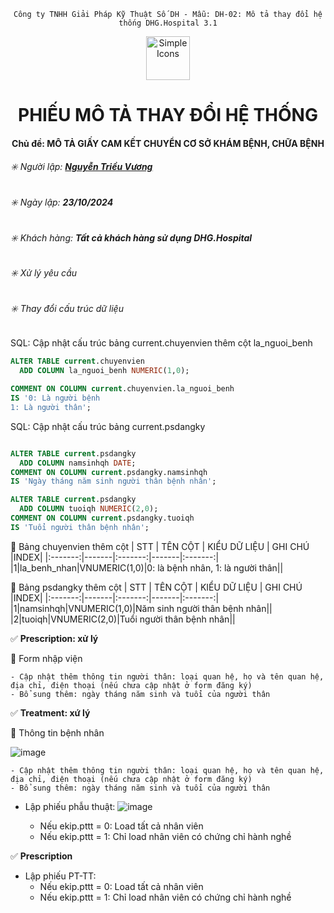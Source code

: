 <div align="center">

`Công ty TNHH Giải Pháp Kỹ Thuật Số DH - Mẫu: DH-02: Mô tả thay đổi hệ thống DHG.Hospital 3.1`

</div>

<div align="center">
  <img src="https://raw.githubusercontent.com/dh-hos/dhg.hospitalprinter/main/Deploy_Tools/Logo.ico" alt="Simple Icons" width=70>
  <h1>PHIẾU MÔ TẢ THAY ĐỔI HỆ THỐNG</h1>  
</div>
<div align="center">

#### Chủ đề: MÔ TẢ GIẤY CAM KẾT CHUYỂN CƠ SỞ KHÁM BỆNH, CHỮA BỆNH

</div>

###### :eight_spoked_asterisk: Người lập: [**Nguyễn Triều Vương**](https://github.com/vuongdh)

###### :eight_spoked_asterisk: Ngày lập: **23/10/2024**

###### :eight_spoked_asterisk: Khách hàng: **Tất cả khách hàng sử dụng DHG.Hospital**

###### :eight_spoked_asterisk: Xử lý yêu cầu
###### :eight_spoked_asterisk: Thay đổi cấu trúc dữ liệu

 SQL: Cập nhật cấu trúc bảng current.chuyenvien thêm cột la_nguoi_benh
```sql
ALTER TABLE current.chuyenvien
  ADD COLUMN la_nguoi_benh NUMERIC(1,0);

COMMENT ON COLUMN current.chuyenvien.la_nguoi_benh
IS '0: Là người bệnh
1: Là người thân';
```
 SQL: Cập nhật cấu trúc bảng current.psdangky
```sql

ALTER TABLE current.psdangky
  ADD COLUMN namsinhqh DATE;
COMMENT ON COLUMN current.psdangky.namsinhqh
IS 'Ngày tháng năm sinh người thân bệnh nhân';

ALTER TABLE current.psdangky
  ADD COLUMN tuoiqh NUMERIC(2,0);
COMMENT ON COLUMN current.psdangky.tuoiqh
IS 'Tuổi người thân bệnh nhân';
```

:blue_book: Bảng chuyenvien thêm cột
| STT | TÊN CỘT | KIỂU DỮ LIỆU | GHI CHÚ |INDEX|
|:-------:|-------|:-------:|-------|:-------:|
|1|la_benh_nhan|VNUMERIC(1,0)|0: là bệnh nhân, 1: là người thân||

:blue_book: Bảng psdangky thêm cột
| STT | TÊN CỘT | KIỂU DỮ LIỆU | GHI CHÚ |INDEX|
|:-------:|-------|:-------:|-------|:-------:|
|1|namsinhqh|VNUMERIC(1,0)|Năm sinh người thân bệnh nhân||
|2|tuoiqh|VNUMERIC(2,0)|Tuổi người thân bệnh nhân||

:white_check_mark: **Prescription: xử lý**

:blue_book: Form nhập viện

    - Cập nhật thêm thông tin người thân: loại quan hệ, họ và tên quan hệ, địa chỉ, điện thoại (nếu chưa cập nhật ở form đăng ký)
    - Bổ sung thêm: ngày tháng năm sinh và tuổi của người thân
    
:white_check_mark: **Treatment: xứ lý**

:blue_book: Thông tin bệnh nhân

![image](https://github.com/user-attachments/assets/fd3c6162-c893-4140-8470-2807445b0677)

    - Cập nhật thêm thông tin người thân: loại quan hệ, họ và tên quan hệ, địa chỉ, điện thoại (nếu chưa cập nhật ở form đăng ký)
    - Bổ sung thêm: ngày tháng năm sinh và tuổi của người thân
    
- Lập phiếu phẫu thuật:
  ![image](https://github.com/user-attachments/assets/dec40ce8-2177-476e-ab62-270c542a0c22)

  - Nếu ekip.pttt = 0: Load tất cả nhân viên
  - Nếu ekip.pttt = 1: Chỉ load nhân viên có chứng chỉ hành nghề
    
:white_check_mark: **Prescription**
- Lập phiếu PT-TT:
  	- Nếu ekip.pttt = 0: Load tất cả nhân viên
  	- Nếu ekip.pttt = 1: Chỉ load nhân viên có chứng chỉ hành nghề
